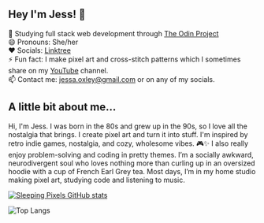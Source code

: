 ## Hey I'm Jess! 👋
🌱 Studying full stack web development through [The Odin Project](https://www.theodinproject.com/)<br/>
😄 Pronouns: She/her<br/>
❤️ Socials: [Linktree](https://linktr.ee/sleepingpixels)<br/>
⚡ Fun fact: I make pixel art and cross-stitch patterns which I sometimes share on my [YouTube](https://www.youtube.com/@Sleeping.Pixels) channel.<br/> 
📫 Contact me: jessa.oxley@gmail.com or on any of my socials.<br/>

## A little bit about me...
Hi, I'm Jess. 
I was born in the 80s and grew up in the 90s, so I love all the nostalgia that brings.
I create pixel art and turn it into stuff. I'm inspired by retro indie games, nostalgia, and cozy, wholesome vibes. 🎮✨ 
I also really enjoy problem-solving and coding in pretty themes. 
I’m a socially awkward, neurodivergent soul who loves nothing more than curling up in an oversized hoodie with a cup of French Earl Grey tea. 
Most days, I’m in my home studio making pixel art, studying code and listening to music.

[![Sleeping Pixels GitHub stats](https://github-readme-stats.vercel.app/api?username=SleepingPixels&show_icons=true&theme=catppuccin_mocha)](https://github.com/anuraghazra/github-readme-stats)

![Top Langs](https://github-readme-stats.vercel.app/api/top-langs/?username=sleepingpixels&layout=compact&show_icons=true&theme=catppuccin_mocha)

<!--
**roxire/Roxire** is a ✨ _special_ ✨ repository because its `README.md` (this file) appears on your GitHub profile.

Here are some ideas to get you started:

- 🔭 I’m currently working on ...
- 🌱 I’m currently on the roadmap to becoming a software developer.
- 👯 I’m looking to collaborate on ...
- 🤔 I’m looking for help with ...
- 💬 Ask me about ...
- 📫 How to reach me: You can contact me via any of my socials, or at jessa.oxley@gmail.com
- 😄 Pronouns: She/her
- ⚡ Fun fact: I also make pixel art! 
